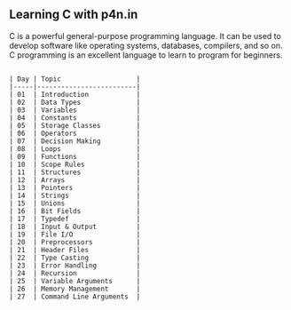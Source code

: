 ## Learning C with p4n.in

C is a powerful general-purpose programming language. It can be used to develop software like operating systems, databases, compilers, and so on. C programming is an excellent language to learn to program for beginners.

```

| Day | Topic                   |
|-----|-------------------------|
| 01  | Introduction            |
| 02  | Data Types              |
| 03  | Variables               |
| 04  | Constants               |
| 05  | Storage Classes         |
| 06  | Operators               |
| 07  | Decision Making         |
| 08  | Loops                   |
| 09  | Functions               |
| 10  | Scope Rules             |
| 11  | Structures              |
| 12  | Arrays                  |
| 13  | Pointers                |
| 14  | Strings                 |
| 15  | Unions                  |
| 16  | Bit Fields              |
| 17  | Typedef                 |
| 18  | Input & Output          |
| 19  | File I/O                |
| 20  | Preprocessors           |
| 21  | Header Files            |
| 22  | Type Casting            |
| 23  | Error Handling          |
| 24  | Recursion               |
| 25  | Variable Arguments      |
| 26  | Memory Management       |
| 27  | Command Line Arguments  |
```